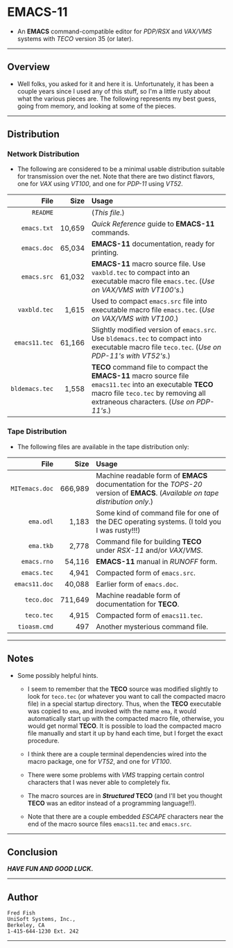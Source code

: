 # EMACS-11

* An **EMACS** command-compatible editor for *PDP/RSX* and *VAX/VMS* systems with *TECO* version 35 (or later).

---

## Overview

- Well folks, you asked for it and here it is.  Unfortunately, it has been a couple years since I used any of this stuff, so I'm a little rusty about what the various pieces are.  The following represents my best guess, going from memory, and looking at some of the pieces.

---

## Distribution

### Network Distribution

- The following are considered to be a minimal usable distribution suitable for transmission over the net.  Note that there are two distinct flavors, one for *VAX* using *VT100*, and one for *PDP-11* using *VT52*.

File | Size | Usage
---: | ---: | :---
`README` | | (_This file_.)
`emacs.txt` | 10,659 | *Quick Reference* guide to **EMACS-11** commands.
`emacs.doc` | 65,034 | **EMACS-11** documentation, ready for printing.
`emacs.src` | 61,032 | **EMACS-11** macro source file.  Use `vaxbld.tec` to compact into an executable macro file `emacs.tec`.  (_Use on *VAX*/*VMS* with *VT100*'s_.)
`vaxbld.tec` | 1,615 | Used to compact `emacs.src` file into executable macro file `emacs.tec`.   (_Use on *VAX*/*VMS* with *VT100*_.)
`emacs11.tec` | 61,166 | Slightly modified version of `emacs.src`.  Use `bldemacs.tec` to compact into executable macro file `teco.tec`.  (_Use on *PDP-11*'s with *VT52*'s_.)
`bldemacs.tec` | 1,558 | **TECO** command file to compact the **EMACS-11** macro source file `emacs11.tec` into an executable **TECO** macro file `teco.tec` by removing all extraneous characters.  (_Use on *PDP-11*'s_.)

### Tape Distribution

- The following files are available in the tape distribution only:

File | Size | Usage
---: | ---: | :---
`MITemacs.doc` | 666,989 | Machine readable form of **EMACS** documentation for the *TOPS-20* version of **EMACS**.  (*Available on tape distribution only*.)
`ema.odl` | 1,183 | Some kind of command file for one of the DEC operating systems.  (I told you I was rusty!!!)
`ema.tkb` | 2,778 | Command file for building **TECO** under *RSX-11* and/or *VAX*/*VMS*.
`emacs.rno` | 54,116 | **EMACS-11** manual in *RUNOFF* form.
`emacs.tec` | 4,941 | Compacted form of `emacs.src`.
`emacs11.doc` | 40,088 | Earlier form of `emacs.doc`.
`teco.doc` | 711,649 | Machine readable form of documentation for **TECO**.
`teco.tec` | 4,915 | Compacted form of `emacs11.tec`.
`tioasm.cmd` | 497 | Another mysterious command file.

---

## Notes

- Some possibly helpful hints.

  - I seem to remember that the **TECO** source was modified slightly to look for `teco.tec` (or whatever you want to call the compacted macro file) in a special startup directory.  Thus, when the **TECO** executable was copied to `ema`, and invoked with the name `ema`, it would automatically start up with the compacted macro file, otherwise, you would get normal **TECO**.  It is possible to load the compacted macro file manually and start it up by hand each time, but I forget the exact procedure.

  - I think there are a couple terminal dependencies wired into the macro package, one for *VT52*, and one for *VT100*.

  - There were some problems with *VMS* trapping certain control characters that I was never able to completely fix.

  - The macro sources are in **_Structured_ TECO** (and I'll bet you thought **TECO** was an editor instead of a programming language!!).

  - Note that there are a couple embedded *ESCAPE* characters near the end of the macro source files `emacs11.tec` and `emacs.src`.

---

## Conclusion

**_HAVE FUN AND GOOD LUCK_.**

---

## Author

```text
Fred Fish
UniSoft Systems, Inc.,
Berkeley, CA
1-415-644-1230 Ext. 242
```

---
